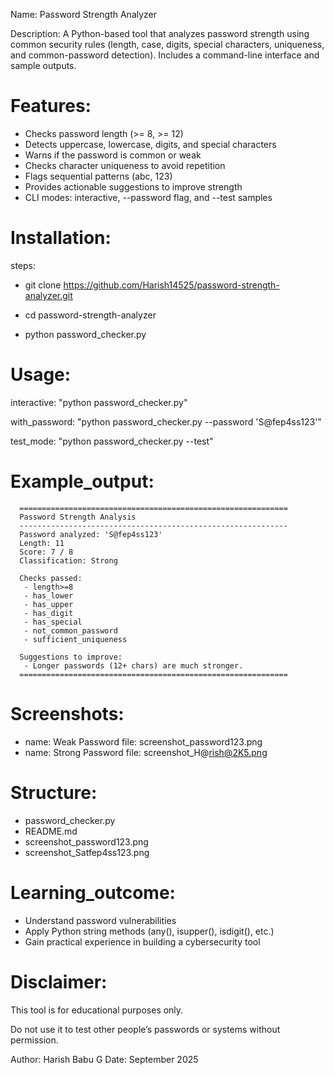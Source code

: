 Name: Password Strength Analyzer

Description: A Python-based tool that analyzes password strength using common security rules (length, case, digits, special characters, uniqueness, and common-password detection). Includes a command-line interface and sample outputs.

# Features:
  - Checks password length (>= 8, >= 12)
  - Detects uppercase, lowercase, digits, and special characters
  - Warns if the password is common or weak
  - Checks character uniqueness to avoid repetition
  - Flags sequential patterns (abc, 123)
  - Provides actionable suggestions to improve strength
  - CLI modes: interactive, --password flag, and --test samples

# Installation:
  steps:
  
   - git clone https://github.com/Harish14525/password-strength-analyzer.git
    
   - cd password-strength-analyzer
     
   - python password_checker.py

# Usage:
  interactive: "python password_checker.py"
  
  with_password: "python password_checker.py --password 'S@fep4ss123'"
  
  test_mode: "python password_checker.py --test"

# Example_output: 
```
  ============================================================
  Password Strength Analysis
  ------------------------------------------------------------
  Password analyzed: 'S@fep4ss123'
  Length: 11
  Score: 7 / 8
  Classification: Strong

  Checks passed:
   - length>=8
   - has_lower
   - has_upper
   - has_digit
   - has_special
   - not_common_password
   - sufficient_uniqueness

  Suggestions to improve:
   - Longer passwords (12+ chars) are much stronger.
  ============================================================
```
# Screenshots:
  - name: Weak Password
    file: screenshot_password123.png
  - name: Strong Password
    file: screenshot_H@rish@2K5.png

# Structure:
  - password_checker.py
  - README.md
  - screenshot_password123.png
  - screenshot_Satfep4ss123.png

# Learning_outcome:
  - Understand password vulnerabilities
  - Apply Python string methods (any(), isupper(), isdigit(), etc.)
  - Gain practical experience in building a cybersecurity tool

# Disclaimer: 
  This tool is for educational purposes only.
  
  Do not use it to test other people’s passwords or systems without permission.

Author: Harish Babu G
Date: September 2025
